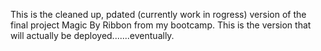 This is the cleaned up, pdated (currently work in rogress) version of the final project Magic By Ribbon from my bootcamp. This is the version that will actually be deployed.......eventually. 
